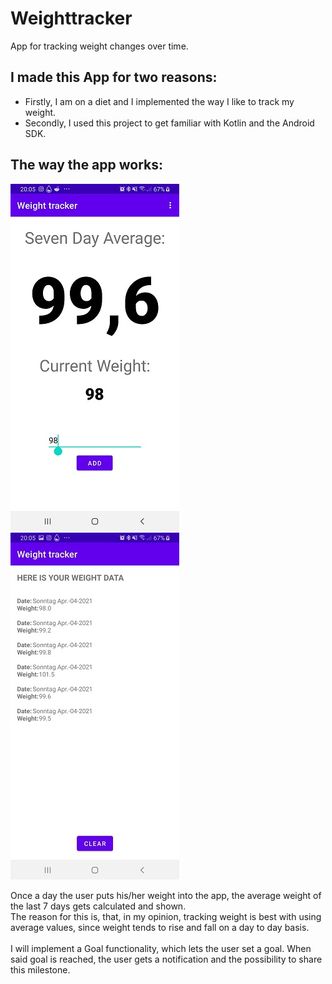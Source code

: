 # Weighttracker
App for tracking weight changes over time.

## I made this App for two reasons: 
- Firstly, I am on a diet and I implemented the way I like to track my weight.
- Secondly, I used this project to get familiar with Kotlin and the Android SDK.

## The way the app works:

![Screenshot of the Main Activity](Screenshots/Main_Screen.jpg) ![Screenshot of the History Activity](Screenshots/History_Screen.jpg)

Once a day the user puts his/her weight into the app, the average weight of the last 7 days gets calculated and shown. <br/>
The reason for this is, that, in my opinion, tracking weight is best with using average values, since weight tends to rise and fall on a day to day basis. <br/>
<br/>
I will implement a Goal functionality, which lets the user set a goal. When said goal is reached, the user gets a notification and the possibility to share this milestone.
